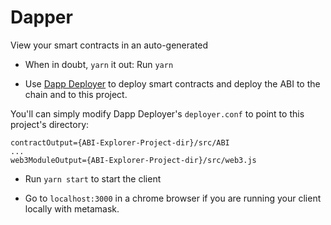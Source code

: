 # Dapper

View your smart contracts in an auto-generated 

* When in doubt, `yarn` it out:
Run `yarn`

* Use [Dapp Deployer](https://github.com/XYOracleNetwork/tool-dappdeployer-node) to deploy smart contracts and deploy the ABI to the chain and to this project.  

You'll can simply modify Dapp Deployer's `deployer.conf` to point to this project's directory:
```
contractOutput={ABI-Explorer-Project-dir}/src/ABI
...
web3ModuleOutput={ABI-Explorer-Project-dir}/src/web3.js
```

* Run `yarn start` to start the client

* Go to `localhost:3000` in a chrome browser if you are running your client locally with metamask.
